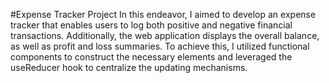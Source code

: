 #Expense Tracker Project
In this endeavor, I aimed to develop an expense tracker that enables users to log both positive and negative financial transactions. Additionally, the web application displays the overall balance, as well as profit and loss summaries. To achieve this, I utilized functional components to construct the necessary elements and leveraged the useReducer hook to centralize the updating mechanisms.
